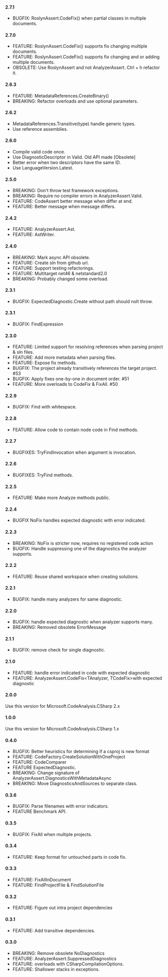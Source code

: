 #### 2.7.1
* BUGFIX: RoslynAssert.CodeFix() when partial classes in multiple documents.

#### 2.7.0
* FEATURE: RoslynAssert.CodeFix() supports fix changing multiple documents.
* FEATURE: RoslynAssert.CodeFix() supports fix changing and or adding multiple documents.
* OBSOLETE: Use RoslynAssert and not AnalyzerAssert. Ctrl + h refactor it.

#### 2.6.3
* FEATURE: MetadataReferences.CreateBinary()
* BREAKING: Refactor overloads and use optional parameters.

#### 2.6.2
* MetadataReferences.Transitive(type) handle generic types.
* Use reference assemblies.

#### 2.6.0
* Compile valid code once.
* Use DiagnosticDescriptor in Valid. Old API made [Obsolete]
* Better error when two descriptors have the same ID.
* Use LanguageVersion.Latest.

#### 2.5.0
* BREAKING: Don't throw test framework exceptions.
* BREAKING: Require no compiler errors in AnalyzerAssert.Valid.
* FEATURE: CodeAssert better message when differ at end.
* FEATURE: Better message when message differs.

#### 2.4.2
* FEATURE: AnalyzerAssert.Ast.
* FEATURE: AstWriter.

#### 2.4.0
* BREAKING: Mark async API obsolete.
* FEATURE: Create sln from github url.
* FEATURE: Support testing refactorings.
* FEATURE: Multitarget net46 & netstandard2.0
* BREAKING: Probably changed some overload.

#### 2.3.1
* BUGFIX: ExpectedDiagnostic.Create without path should nolt throw.

#### 2.3.1
* BUGFIX: FindExpression

#### 2.3.0
* FEATURE: Limited support for resolving references when parsing project & sln files.
* FEATURE: Add more metadata when parsing files.
* FEATURE: Expose fix methods.
* BUGFIX: The project already transitively references the target project. #53
* BUGFIX: Apply fixes one-by-one in document order. #51
* FEATURE: More overloads to CodeFix & FixAll. #50

#### 2.2.9
* BUGFIX: Find with whitespace.

#### 2.2.8
* FEATURE: Allow code to contain node code in Find methods.

#### 2.2.7
* BUGFIXES: TryFindInvocation when argument is invocation.

#### 2.2.6
* BUGFIXES: TryFind methods.

#### 2.2.5
* FEATURE: Make more Analyze methods public.

#### 2.2.4
* BUGFIX NoFix handles expected diagnostic with error indicated.

#### 2.2.3
* BREAKING: NoFix is stricter now, requires no registered code action
* BUGFIX: Handle suppressing one of the diagnostics the analyzer supports.

#### 2.2.2
* FEATURE: Reuse shared workspace when creating solutions.

#### 2.2.1
* BUGFIX: handle many analyzers for same diagnostic.

#### 2.2.0
* BUGFIX: handle expected diagnostic when analyzer supports many.
* BREAKING: Removed obsolete ErrorMessage

#### 2.1.1
* BUGFIX: remove check for single diagnostic.

#### 2.1.0
* FEATURE: handle error indicated in code with expected diagnostic
* FEATURE: AnalyzerAssert.CodeFix<TAnalyzer, TCodeFix>with expected diagnostic

#### 2.0.0
Use this version for Microsoft.CodeAnalysis.CSharp 2.x

#### 1.0.0
Use this version for Microsoft.CodeAnalysis.CSharp 1.x

#### 0.4.0
* BUGFIX: Better heuristics for determining if a csproj is new format
* FEATURE: CodeFactory.CreateSolutionWithOneProject
* FEATURE: CodeComparer
* FEATURE ExpectedDiagnostic.
* BREAKING: Change signature of AnalyzerAssert.DiagnosticsWithMetadataAsync
* BREAKING: Move DiagnosticsAndSources to separate class.

#### 0.3.6
* BUGFIX: Parse filenames with error indicators.
* FEATURE Benchmark API.

#### 0.3.5
* BUGFIX: FixAll when multiple projects.

#### 0.3.4
* FEATURE: Keep format for untouched parts in code fix.

#### 0.3.3
* FEATURE: FixAllInDocument
* FEATURE: FindProjectFile & FindSolutionFile

#### 0.3.2
* FEATURE: Figure out intra project dependencies

#### 0.3.1
* FEATURE: Add transitive dependencies.

#### 0.3.0
* BREAKING: Remove obsolete NoDiagnostics
* FEATURE: AnalyzerAssert.SuppressedDiagnostics
* FEATURE: overloads with CSharpCompilationOptions.
* FEATURE: Shallower stacks in exceptions.

